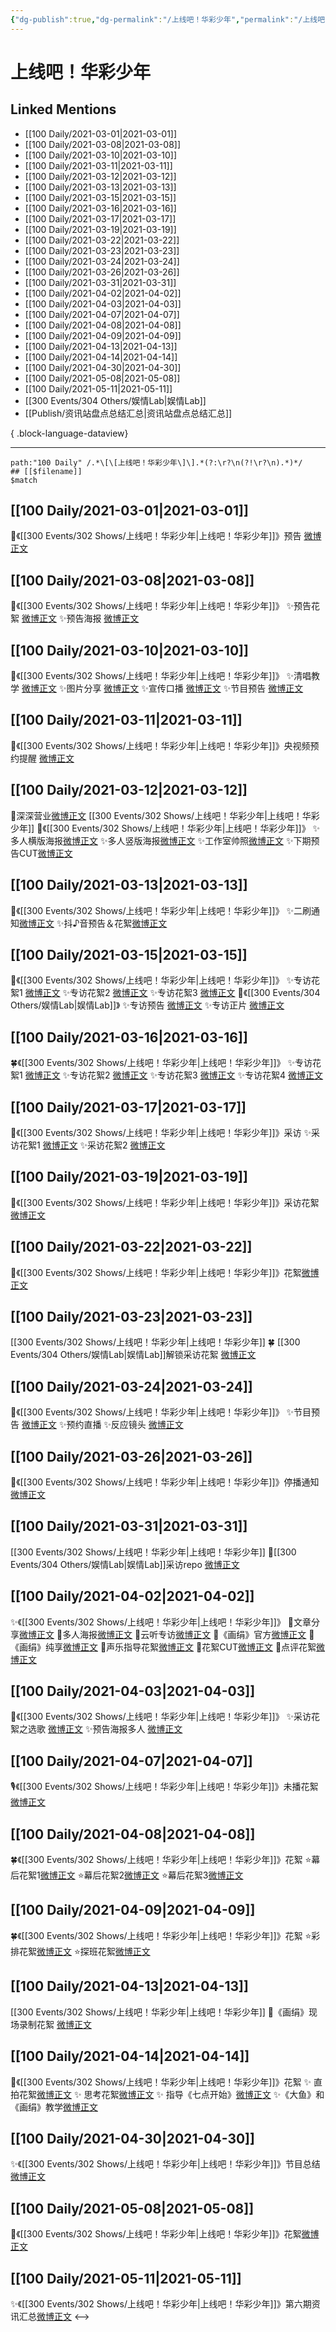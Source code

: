 ```yaml
---
{"dg-publish":true,"dg-permalink":"/上线吧！华彩少年","permalink":"/上线吧！华彩少年/","created":"2023-04-09T14:44:08.000+08:00","updated":"2023-08-24T19:03:42.660+08:00"}
---
```


# 上线吧！华彩少年

## Linked Mentions
- [[100 Daily/2021-03-01\|2021-03-01]]
- [[100 Daily/2021-03-08\|2021-03-08]]
- [[100 Daily/2021-03-10\|2021-03-10]]
- [[100 Daily/2021-03-11\|2021-03-11]]
- [[100 Daily/2021-03-12\|2021-03-12]]
- [[100 Daily/2021-03-13\|2021-03-13]]
- [[100 Daily/2021-03-15\|2021-03-15]]
- [[100 Daily/2021-03-16\|2021-03-16]]
- [[100 Daily/2021-03-17\|2021-03-17]]
- [[100 Daily/2021-03-19\|2021-03-19]]
- [[100 Daily/2021-03-22\|2021-03-22]]
- [[100 Daily/2021-03-23\|2021-03-23]]
- [[100 Daily/2021-03-24\|2021-03-24]]
- [[100 Daily/2021-03-26\|2021-03-26]]
- [[100 Daily/2021-03-31\|2021-03-31]]
- [[100 Daily/2021-04-02\|2021-04-02]]
- [[100 Daily/2021-04-03\|2021-04-03]]
- [[100 Daily/2021-04-07\|2021-04-07]]
- [[100 Daily/2021-04-08\|2021-04-08]]
- [[100 Daily/2021-04-09\|2021-04-09]]
- [[100 Daily/2021-04-13\|2021-04-13]]
- [[100 Daily/2021-04-14\|2021-04-14]]
- [[100 Daily/2021-04-30\|2021-04-30]]
- [[100 Daily/2021-05-08\|2021-05-08]]
- [[100 Daily/2021-05-11\|2021-05-11]]
- [[300 Events/304 Others/娱情Lab\|娱情Lab]]
- [[Publish/资讯站盘点总结汇总\|资讯站盘点总结汇总]]

{ .block-language-dataview}

---

```expander
path:"100 Daily" /.*\[\[上线吧！华彩少年\]\].*(?:\r?\n(?!\r?\n).*)*/
## [[$filename]]
$match
```
## [[100 Daily/2021-03-01\|2021-03-01]]
🌟《[[300 Events/302 Shows/上线吧！华彩少年\|上线吧！华彩少年]]》预告 [微博正文](https://m.weibo.cn/6466290670/4610065540058445)

## [[100 Daily/2021-03-08\|2021-03-08]]
🌟《[[300 Events/302 Shows/上线吧！华彩少年\|上线吧！华彩少年]]》
✨预告花絮 [微博正文](https://weibo.com/detail/4612423715392252)
✨预告海报 [微博正文](https://weibo.com/detail/4612423841745713)

## [[100 Daily/2021-03-10\|2021-03-10]]
🌟《[[300 Events/302 Shows/上线吧！华彩少年\|上线吧！华彩少年]]》
✨清唱教学 [微博正文](https://m.weibo.cn/6466290670/4613176795334742)
✨图片分享 [微博正文](https://m.weibo.cn/6466290670/4613177834215155)
✨宣传口播 [微博正文](https://m.weibo.cn/6466290670/4613264178156007)
✨节目预告 [微博正文](https://m.weibo.cn/6466290670/4613322655930028)
## [[100 Daily/2021-03-11\|2021-03-11]]
🌟《[[300 Events/302 Shows/上线吧！华彩少年\|上线吧！华彩少年]]》央视频预约提醒 [微博正文](https://m.weibo.cn/6466290670/4613682203461929)

## [[100 Daily/2021-03-12\|2021-03-12]]
🌟深深营业[微博正文](https://m.weibo.cn/6466290670/4614010450219268) [[300 Events/302 Shows/上线吧！华彩少年\|上线吧！华彩少年]]
🌟《[[300 Events/302 Shows/上线吧！华彩少年\|上线吧！华彩少年]]》
✨多人横版海报[微博正文](https://m.weibo.cn/6466290670/4613875904811046)
✨多人竖版海报[微博正文](https://m.weibo.cn/6466290670/4613882491178100)
✨工作室帅照[微博正文](https://m.weibo.cn/6466290670/4614039444919110)
✨下期预告CUT[微博正文](https://m.weibo.cn/6466290670/4614068377751480)
## [[100 Daily/2021-03-13\|2021-03-13]]
🏃《[[300 Events/302 Shows/上线吧！华彩少年\|上线吧！华彩少年]]》
✨二刷通知[微博正文](https://m.weibo.cn/6466290670/4614237974431438)
✨抖♪音预告＆花絮[微博正文](https://m.weibo.cn/6466290670/4614285291161813)
## [[100 Daily/2021-03-15\|2021-03-15]]
🌟《[[300 Events/302 Shows/上线吧！华彩少年\|上线吧！华彩少年]]》
✨专访花絮1 [微博正文](https://m.weibo.cn/6466290670/4615071626170324)
✨专访花絮2 [微博正文](https://m.weibo.cn/6466290670/4615089594567153)
✨专访花絮3 [微博正文](https://m.weibo.cn/6466290670/4615090282959609)
🌟《[[300 Events/304 Others/娱情Lab\|娱情Lab]]》
✨专访预告 [微博正文](https://m.weibo.cn/6466290670/4614989795820673)
✨专访正片 [微博正文](https://m.weibo.cn/6466290670/4615027427118764)

## [[100 Daily/2021-03-16\|2021-03-16]]
🍀《[[300 Events/302 Shows/上线吧！华彩少年\|上线吧！华彩少年]]》
✨专访花絮1 [微博正文](https://weibo.com/6466290670/K6rOWA54V)
✨专访花絮2 [微博正文](https://weibo.com/6466290670/K6rPNx0oB)
✨专访花絮3 [微博正文](https://weibo.com/6466290670/K6sVF1HIs)
✨专访花絮4 [微博正文](https://weibo.com/6466290670/K6tQvFnCL)
## [[100 Daily/2021-03-17\|2021-03-17]]
🌟《[[300 Events/302 Shows/上线吧！华彩少年\|上线吧！华彩少年]]》采访
✨采访花絮1 [微博正文](https://m.weibo.cn/6466290670/4615755574019769)
✨采访花絮2 [微博正文](https://m.weibo.cn/6466290670/4615806568105927)

## [[100 Daily/2021-03-19\|2021-03-19]]
🌟《[[300 Events/302 Shows/上线吧！华彩少年\|上线吧！华彩少年]]》采访花絮[微博正文](https://m.weibo.cn/6466290670/4616516974674352)

## [[100 Daily/2021-03-22\|2021-03-22]]
🌟《[[300 Events/302 Shows/上线吧！华彩少年\|上线吧！华彩少年]]》花絮[微博正文](https://m.weibo.cn/6466290670/4617587164712044)
## [[100 Daily/2021-03-23\|2021-03-23]]
[[300 Events/302 Shows/上线吧！华彩少年\|上线吧！华彩少年]]
🍀 [[300 Events/304 Others/娱情Lab\|娱情Lab]]解锁采访花絮 [微博正文](https://weibo.com/6466290670/K7y16E9mG)
## [[100 Daily/2021-03-24\|2021-03-24]]
🌟《[[300 Events/302 Shows/上线吧！华彩少年\|上线吧！华彩少年]]》
✨节目预告 [微博正文](https://m.weibo.cn/6466290670/4618231887172986)
✨预约直播 [](https://m.weibo.cn/6466290670/4618290179345913)
✨反应镜头 [微博正文](https://m.weibo.cn/6466290670/4618358181596311)
## [[100 Daily/2021-03-26\|2021-03-26]]
🍧《[[300 Events/302 Shows/上线吧！华彩少年\|上线吧！华彩少年]]》停播通知[微博正文](https://m.weibo.cn/6466290670/4618928489496643)

## [[100 Daily/2021-03-31\|2021-03-31]]
[[300 Events/302 Shows/上线吧！华彩少年\|上线吧！华彩少年]]
🌟[[300 Events/304 Others/娱情Lab\|娱情Lab]]采访repo [微博正文](https://m.weibo.cn/6466290670/4620874680109315)
## [[100 Daily/2021-04-02\|2021-04-02]]
✨《[[300 Events/302 Shows/上线吧！华彩少年\|上线吧！华彩少年]]》
🌱文章分享[微博正文](https://m.weibo.cn/6466290670/4621465263277723)
🌱多人海报[微博正文](https://m.weibo.cn/6466290670/4621495597533276)
🌱云听专访[微博正文](https://m.weibo.cn/6466290670/4621587825821511)
🌱《画绢》官方[微博正文](https://m.weibo.cn/6466290670/4621644570561428)
🌱《画绢》纯享[微博正文](https://m.weibo.cn/6466290670/4621646772573269)
🌱声乐指导花絮[微博正文](https://m.weibo.cn/6466290670/4621649468458034)
🌱花絮CUT[微博正文](https://m.weibo.cn/6466290670/4621655462118411)
🌱点评花絮[微博正文](https://m.weibo.cn/6466290670/4621657891146625)
## [[100 Daily/2021-04-03\|2021-04-03]]
🌟《[[300 Events/302 Shows/上线吧！华彩少年\|上线吧！华彩少年]]》
✨采访花絮之选歌 [微博正文](https://m.weibo.cn/6466290670/4621836166628592)
✨预告海报多人 [微博正文](https://m.weibo.cn/6466290670/4621847599778972)
## [[100 Daily/2021-04-07\|2021-04-07]]
🎙️《[[300 Events/302 Shows/上线吧！华彩少年\|上线吧！华彩少年]]》未播花絮[微博正文](https://m.weibo.cn/6466290670/4623324750285990)
## [[100 Daily/2021-04-08\|2021-04-08]]
🍀《[[300 Events/302 Shows/上线吧！华彩少年\|上线吧！华彩少年]]》花絮
⭐幕后花絮1[微博正文](https://m.weibo.cn/6466290670/4623856772318823)
⭐幕后花絮2[微博正文](https://m.weibo.cn/6466290670/4623856704164256)
⭐幕后花絮3[微博正文](https://m.weibo.cn/6466290670/4623856797487409)
## [[100 Daily/2021-04-09\|2021-04-09]]
🍀《[[300 Events/302 Shows/上线吧！华彩少年\|上线吧！华彩少年]]》花絮
⭐彩排花絮[微博正文](https://m.weibo.cn/6466290670/4624013013290202)
⭐探班花絮[微博正文](https://m.weibo.cn/6466290670/4624185240323326)
## [[100 Daily/2021-04-13\|2021-04-13]]
[[300 Events/302 Shows/上线吧！华彩少年\|上线吧！华彩少年]]
🌟《画绢》现场录制花絮 [微博正文](https://weibo.com/6466290670/KaJWE2EMH)
## [[100 Daily/2021-04-14\|2021-04-14]]
🌟《[[300 Events/302 Shows/上线吧！华彩少年\|上线吧！华彩少年]]》花絮
✨ 直拍花絮[微博正文](https://m.weibo.cn/6466290670/4626008768513400)
✨ 思考花絮[微博正文](https://m.weibo.cn/6466290670/4625961758754327)
✨ 指导《七点开始》[微博正文](https://m.weibo.cn/6466290670/4625970113284416)
✨《大鱼》和《画绢》教学[微博正文](https://m.weibo.cn/6466290670/4626027949592126)
## [[100 Daily/2021-04-30\|2021-04-30]]
✨《[[300 Events/302 Shows/上线吧！华彩少年\|上线吧！华彩少年]]》节目总结[微博正文](https://m.weibo.cn/6466290670/4631691462708584)

## [[100 Daily/2021-05-08\|2021-05-08]]
🌺《[[300 Events/302 Shows/上线吧！华彩少年\|上线吧！华彩少年]]》花絮[微博正文](https://m.weibo.cn/6466290670/4634637781435061)
## [[100 Daily/2021-05-11\|2021-05-11]]
✨《[[300 Events/302 Shows/上线吧！华彩少年\|上线吧！华彩少年]]》第六期资讯汇总[微博正文](https://m.weibo.cn/6466290670/4635814653333853)
<-->